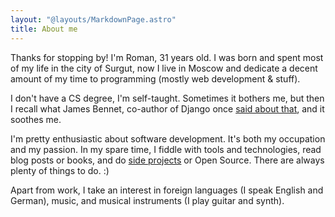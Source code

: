 ```yaml
---
layout: "@layouts/MarkdownPage.astro"
title: About me
---
```


Thanks for stopping by! I'm Roman, 31 years old. I was born and spent most of my life 
in the city of Surgut, now I live in Moscow and dedicate a decent amount of my time to 
programming (mostly web development & stuff).

I don't have a CS degree, I'm self-taught. Sometimes it bothers me, but then I recall
what James Bennet, co-author of Django once [said about that](https://t.ly/iz7o), and it soothes me.

I'm pretty enthusiastic about software development. It's both my occupation and my 
passion. In my spare time, I fiddle with tools and technologies, read blog 
posts or books, and do [side projects](/en/projects) or Open Source. There are always 
plenty of things to do. :)

Apart from work, I take an interest in foreign languages (I speak English and German), music, 
and musical instruments (I play guitar and synth).

